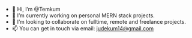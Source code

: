 - 👋 Hi, I’m @Temkum
- 🌱 I’m currently working on personal MERN stack projects.
- 💞️ I’m looking to collaborate on fulltime, remote and freelance projects.
- 📫 You can get in touch via email: judekum14@gmail.com

<!---
Temkum/Temkum is a ✨ special ✨ repository because its `README.md` (this file) appears on your GitHub profile.
You can click the Preview link to take a look at your changes.
--->
